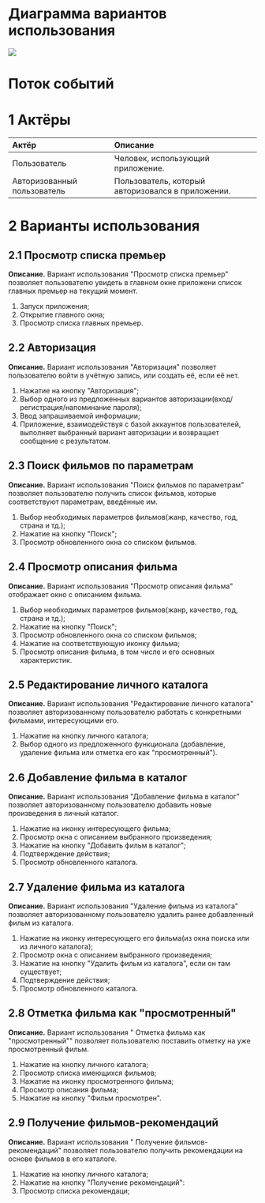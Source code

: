 # Диаграмма вариантов использования
<img src = "https://github.com/DurkoAnton/MovieCatalog/blob/master/Diagramms/Use%20case%20diagramm/Диаграмма%20вариантов%20использования.PNG">

# Поток событий

# 1 Актёры

| Актёр | Описание |
|:------|:---------|
| Пользователь | Человек, использующий приложение. |
| Авторизованный пользователь | Пользователь, который авторизовался в приложении. |

# 2 Варианты использования

## 2.1 Просмотр списка премьер

**Описание.** Вариант использования "Просмотр списка премьер" позволяет пользователю увидеть в главном окне приложени список главных премьер на текущий момент.  

1. Запуск приложения; 
2. Открытие главного окна;
3. Просмотр списка главных премьер.

## 2.2 Авторизация

**Описание.** Вариант использования "Авторизация" позволяет пользователю войти в учётную запись, или создать её, если её нет.  

1. Нажатие на кнопку "Авторизация";
2. Выбор одного из предложенных вариантов авторизации(вход/регистрация/напоминание пароля);
3. Ввод запрашиваемой информации;
3. Приложение, взаимодействуя с базой аккаунтов пользователей, выполняет выбранный вариант авторизации и возвращает сообщение с результатом. 

## 2.3 Поиск фильмов по параметрам

**Описание.** Вариант использования "Поиск фильмов по параметрам" позволяет пользователю получить список фильмов, которые соответствуют параметрам, введённые им.  

1. Выбор необходимых параметров фильмов(жанр, качество, год, страна и тд.);
2. Нажатие на кнопку "Поиск";
3. Просмотр обновленного окна со списком фильмов.

## 2.4 Просмотр описания фильма

**Описание.** Вариант использования "Просмотр описания фильма" отображает окно с описанием фильма.  

1. Выбор необходимых параметров фильмов(жанр, качество, год, страна и тд.);
2. Нажатие на кнопку "Поиск";
3. Просмотр обновленного окна со списком фильмов;
4. Нажатие на соответствующую иконку фильма;
5. Просмотр описания фильма, в том числе и его основных характеристик.

## 2.5 Редактирование личного каталога

**Описание.** Вариант использования "Редактирование личного каталога" позволяет авторизованному пользователю работать с конкретными фильмами, интересующими его.  

1. Нажатие на кнопку личного каталога;
2. Выбор одного из предложенного функционала (добавление, удаление фильма или отметка его как "просмотренный").

## 2.6 Добавление фильма в каталог

**Описание.** Вариант использования "Добавление фильма в каталог" позволяет авторизованному пользователю добавить новые произведения в личный каталог.  

1. Нажатие на иконку интересующего фильма;
2. Просмотр окна с описанием выбранного произведения;
3. Нажатие на кнопку "Добавить фильм в каталог";
4. Подтверждение действия;
5. Просмотр обновленного каталога.

## 2.7 Удаление фильма из каталога

**Описание.** Вариант использования "Удаление фильма из каталога" позволяет авторизованному пользователю удалить ранее добавленный фильм из каталога.  

1. Нажатие на иконку интересующего его фильма(из окна поиска или из личного каталога);
2. Просмотр окна с описанием выбранного произведения;
3. Нажатие на кнопку "Удалить фильм из каталога", если он там существует;
4. Подтверждение действия;
5. Просмотр обновленного каталога.

## 2.8 Отметка фильма как "просмотренный"

**Описание.** Вариант использования " Отметка фильма как "просмотренный"" позволяет пользователю поставить отметку на уже просмотренный фильм.  

1. Нажатие на кнопку личного каталога;
2. Просмотр списка имеющихся фильмов;
3. Нажатие на иконку просмотренного фильма;
4. Просмотр описания фильма;
5. Нажатие на кнопку "Фильм просмотрен".

## 2.9 Получение фильмов-рекомендаций

**Описание.** Вариант использования " Получение фильмов-рекомендаций" позволяет пользователю получить рекомендации на основе фильмов в его каталоге.  

1. Нажатие на кнопку личного каталога;
2. Нажатие на кнопку "Получение рекомендаций":
3. Просмотр списка рекомендаци;
